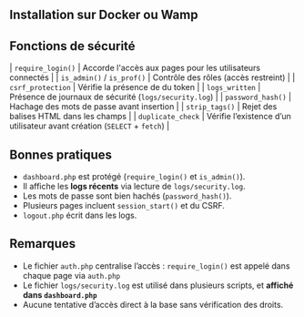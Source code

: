 ## Installation sur Docker ou Wamp

##  Fonctions de sécurité 

| `require_login()` | Accorde l'accès aux pages pour les utilisateurs connectés |
| `is_admin()` / `is_prof()` | Contrôle des rôles (accès restreint) |
| `csrf_protection` | Vérifie la présence de du token |
| `logs_written` | Présence de journaux de sécurité (`logs/security.log`) |
| `password_hash()` | Hachage des mots de passe avant insertion |
| `strip_tags()` | Rejet des balises HTML dans les champs |
| `duplicate_check` | Vérifie l’existence d’un utilisateur avant création (`SELECT` + `fetch`) |

##  Bonnes pratiques 

- `dashboard.php` est protégé (`require_login()` et `is_admin()`).
- Il affiche  les **logs récents** via lecture de `logs/security.log`.
- Les mots de passe sont bien hachés (`password_hash()`).
- Plusieurs pages incluent `session_start()` et du CSRF.
- `logout.php` écrit dans les logs.

##  Remarques

- Le fichier `auth.php` centralise l’accès : `require_login()` est appelé dans chaque page via `auth.php`
- Le fichier `logs/security.log` est utilisé dans plusieurs scripts, et **affiché dans `dashboard.php`** 
- Aucune tentative d’accès direct à la base sans vérification des droits.
